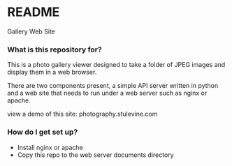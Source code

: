 # README #

Gallery Web Site

### What is this repository for? ###

This is a photo gallery viewer designed to take a folder of JPEG images and display them in a web browser.

There are two components present, a simple API server written in python and a web site that needs to run under a web server such as nginx or apache.

view a demo of this site: photography.stulevine.com
 
### How do I get set up? ###

* Install nginx or apache
* Copy this repo to the web server documents directory